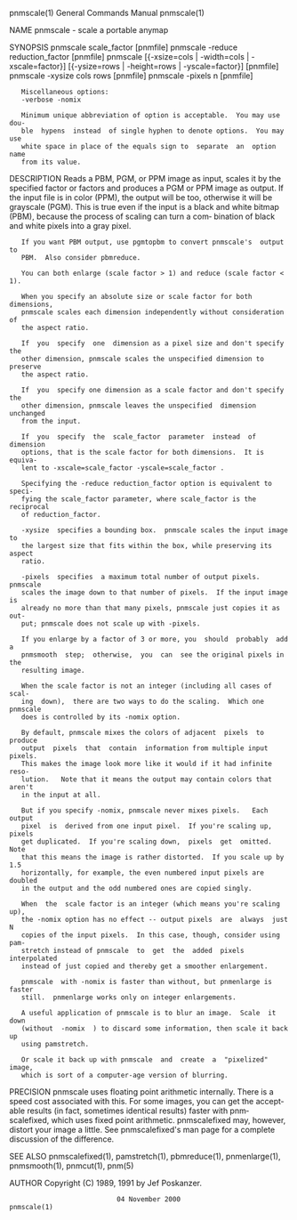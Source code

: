 pnmscale(1)                General Commands Manual                pnmscale(1)

NAME
       pnmscale - scale a portable anymap

SYNOPSIS
       pnmscale scale_factor [pnmfile]
       pnmscale -reduce reduction_factor [pnmfile]
       pnmscale  [{-xsize=cols | -width=cols | -xscale=factor}] [{-ysize=rows
       | -height=rows | -yscale=factor}] [pnmfile]
       pnmscale -xysize cols rows [pnmfile]
       pnmscale -pixels n [pnmfile]

       Miscellaneous options:
       -verbose -nomix

       Minimum unique abbreviation of option is acceptable.  You may use dou‐
       ble  hypens  instead  of single hyphen to denote options.  You may use
       white space in place of the equals sign to  separate  an  option  name
       from its value.

DESCRIPTION
       Reads  a  PBM,  PGM, or PPM image as input, scales it by the specified
       factor or factors and produces a PGM or PPM image as output.   If  the
       input  file  is  in  color (PPM), the output will be too, otherwise it
       will be grayscale (PGM).  This is true even if the input  is  a  black
       and white bitmap (PBM), because the process of scaling can turn a com‐
       bination of black and white pixels into a gray pixel.

       If you want PBM output, use pgmtopbm to convert pnmscale's  output  to
       PBM.  Also consider pbmreduce.

       You can both enlarge (scale factor > 1) and reduce (scale factor < 1).

       When you specify an absolute size or scale factor for both dimensions,
       pnmscale scales each dimension independently without consideration  of
       the aspect ratio.

       If  you  specify  one  dimension as a pixel size and don't specify the
       other dimension, pnmscale scales the unspecified dimension to preserve
       the aspect ratio.

       If  you  specify one dimension as a scale factor and don't specify the
       other dimension, pnmscale leaves the unspecified  dimension  unchanged
       from the input.

       If  you  specify  the  scale_factor  parameter  instead  of  dimension
       options, that is the scale factor for both dimensions.  It is  equiva‐
       lent to -xscale=scale_factor -yscale=scale_factor .

       Specifying the -reduce reduction_factor option is equivalent to speci‐
       fying the scale_factor parameter, where scale_factor is the reciprocal
       of reduction_factor.

       -xysize  specifies a bounding box.  pnmscale scales the input image to
       the largest size that fits within the box, while preserving its aspect
       ratio.

       -pixels  specifies  a maximum total number of output pixels.  pnmscale
       scales the image down to that number of pixels.  If the input image is
       already no more than that many pixels, pnmscale just copies it as out‐
       put; pnmscale does not scale up with -pixels.

       If you enlarge by a factor of 3 or more, you  should  probably  add  a
       pnmsmooth  step;  otherwise,  you  can  see the original pixels in the
       resulting image.

       When the scale factor is not an integer (including all cases of  scal‐
       ing  down),  there are two ways to do the scaling.  Which one pnmscale
       does is controlled by its -nomix option.

       By default, pnmscale mixes the colors of adjacent  pixels  to  produce
       output  pixels  that  contain  information from multiple input pixels.
       This makes the image look more like it would if it had infinite  reso‐
       lution.   Note that it means the output may contain colors that aren't
       in the input at all.

       But if you specify -nomix, pnmscale never mixes pixels.   Each  output
       pixel  is  derived from one input pixel.  If you're scaling up, pixels
       get duplicated.  If you're scaling down,  pixels  get  omitted.   Note
       that this means the image is rather distorted.  If you scale up by 1.5
       horizontally, for example, the even numbered input pixels are  doubled
       in the output and the odd numbered ones are copied singly.

       When  the  scale factor is an integer (which means you're scaling up),
       the -nomix option has no effect -- output pixels  are  always  just  N
       copies of the input pixels.  In this case, though, consider using pam‐
       stretch instead of pnmscale  to  get  the  added  pixels  interpolated
       instead of just copied and thereby get a smoother enlargement.

       pnmscale  with -nomix is faster than without, but pnmenlarge is faster
       still.  pnmenlarge works only on integer enlargements.

       A useful application of pnmscale is to blur an image.  Scale  it  down
       (without  -nomix  ) to discard some information, then scale it back up
       using pamstretch.

       Or scale it back up with pnmscale  and  create  a  "pixelized"  image,
       which is sort of a computer-age version of blurring.

   PRECISION
       pnmscale  uses floating point arithmetic internally.  There is a speed
       cost associated with this.  For some images, you can get  the  accept‐
       able  results  (in fact, sometimes identical results) faster with pnm‐
       scalefixed, which uses fixed  point  arithmetic.   pnmscalefixed  may,
       however,  distort  your  image a little.  See pnmscalefixed's man page
       for a complete discussion of the difference.

SEE ALSO
       pnmscalefixed(1),    pamstretch(1),    pbmreduce(1),    pnmenlarge(1),
       pnmsmooth(1), pnmcut(1), pnm(5)

AUTHOR
       Copyright (C) 1989, 1991 by Jef Poskanzer.

                               04 November 2000                   pnmscale(1)
